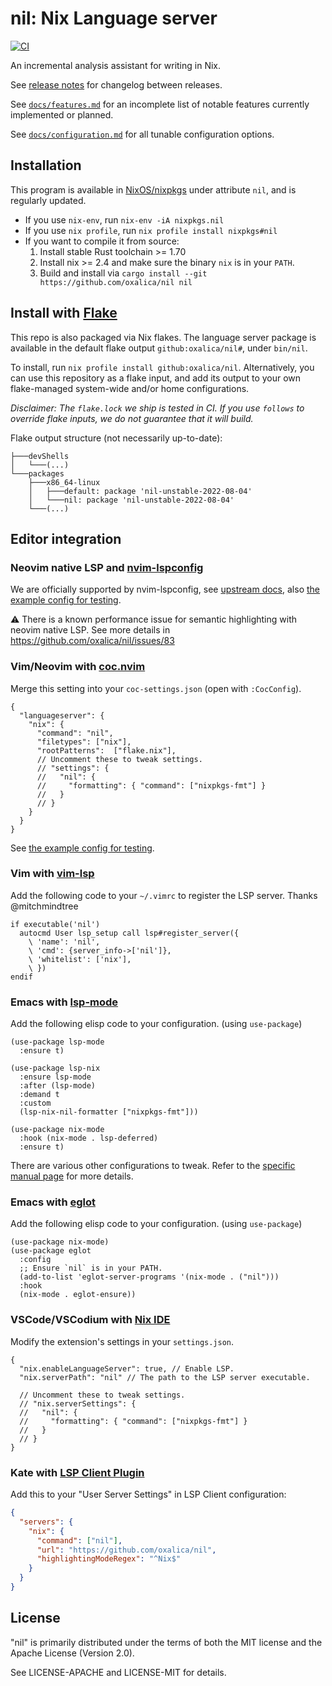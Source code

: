 # nil: Nix Language server

[![CI](https://github.com/oxalica/nil/actions/workflows/ci.yaml/badge.svg)](https://github.com/oxalica/nil/actions/workflows/ci.yaml)

An incremental analysis assistant for writing in Nix.

See [release notes](https://github.com/oxalica/nil/releases) for changelog between releases.

See [`docs/features.md`](docs/features.md) for an incomplete list of notable features currently
implemented or planned.

See [`docs/configuration.md`](docs/configuration.md) for all tunable configuration options.

## Installation

This program is available in [NixOS/nixpkgs](https://github.com/NixOS/nixpkgs) under attribute `nil`,
and is regularly updated.

- If you use `nix-env`, run `nix-env -iA nixpkgs.nil`
- If you use `nix profile`, run `nix profile install nixpkgs#nil`
- If you want to compile it from source:
  1. Install stable Rust toolchain >= 1.70
  1. Install nix >= 2.4 and make sure the binary `nix` is in your `PATH`.
  1. Build and install via `cargo install --git https://github.com/oxalica/nil nil`

## Install with [Flake](https://wiki.nixos.org/wiki/Flakes)

This repo is also packaged via Nix flakes. The language server package is
available in the default flake output `github:oxalica/nil#`, under `bin/nil`.

To install, run `nix profile install github:oxalica/nil`. Alternatively,
you can use this repository as a flake input, and add its output to your own flake-managed
system-wide and/or home configurations.

*Disclaimer: The `flake.lock` we ship is tested in CI. If you use `follows` to
override flake inputs, we do not guarantee that it will build.*

Flake output structure (not necessarily up-to-date):
```
├───devShells
│   └───(...)
└───packages
    ├───x86_64-linux
    │   ├───default: package 'nil-unstable-2022-08-04'
    │   └───nil: package 'nil-unstable-2022-08-04'
    └───(...)
```

## Editor integration

### Neovim native LSP and [nvim-lspconfig](https://github.com/neovim/nvim-lspconfig)

We are officially supported by nvim-lspconfig, see [upstream docs](https://github.com/neovim/nvim-lspconfig/blob/0fafc3ef648bd612757630097c96b725a36a0476/doc/server_configurations.txt#nil_ls),
also [the example config for testing](dev/nvim-lsp.nix).

:warning: There is a known performance issue for semantic highlighting with
neovim native LSP. See more details in https://github.com/oxalica/nil/issues/83

### Vim/Neovim with [coc.nvim](https://github.com/neoclide/coc.nvim)

Merge this setting into your `coc-settings.json` (open with `:CocConfig`).

```jsonc
{
  "languageserver": {
    "nix": {
      "command": "nil",
      "filetypes": ["nix"],
      "rootPatterns":  ["flake.nix"],
      // Uncomment these to tweak settings.
      // "settings": {
      //   "nil": {
      //     "formatting": { "command": ["nixpkgs-fmt"] }
      //   }
      // }
    }
  }
}
```

See [the example config for testing](dev/vim-coc.nix).

### Vim with [vim-lsp](https://github.com/prabirshrestha/vim-lsp)

Add the following code to your `~/.vimrc` to register the LSP server.
Thanks @mitchmindtree

```vim
if executable('nil')
  autocmd User lsp_setup call lsp#register_server({
    \ 'name': 'nil',
    \ 'cmd': {server_info->['nil']},
    \ 'whitelist': ['nix'],
    \ })
endif
```

### Emacs with [lsp-mode](https://github.com/emacs-lsp/lsp-mode)

Add the following elisp code to your configuration. (using `use-package`)

```elisp
(use-package lsp-mode
  :ensure t)

(use-package lsp-nix
  :ensure lsp-mode
  :after (lsp-mode)
  :demand t
  :custom
  (lsp-nix-nil-formatter ["nixpkgs-fmt"]))

(use-package nix-mode
  :hook (nix-mode . lsp-deferred)
  :ensure t)
```

There are various other configurations to tweak. Refer to the
[specific manual page](https://emacs-lsp.github.io/lsp-mode/page/lsp-nix-nil/) for more details.

### Emacs with [eglot](https://github.com/joaotavora/eglot)

Add the following elisp code to your configuration. (using `use-package`)

```elisp
(use-package nix-mode)
(use-package eglot
  :config
  ;; Ensure `nil` is in your PATH.
  (add-to-list 'eglot-server-programs '(nix-mode . ("nil")))
  :hook
  (nix-mode . eglot-ensure))
```

### VSCode/VSCodium with [Nix IDE](https://github.com/nix-community/vscode-nix-ide)

Modify the extension's settings in your `settings.json`.

```jsonc
{
  "nix.enableLanguageServer": true, // Enable LSP.
  "nix.serverPath": "nil" // The path to the LSP server executable.

  // Uncomment these to tweak settings.
  // "nix.serverSettings": {
  //   "nil": {
  //     "formatting": { "command": ["nixpkgs-fmt"] }
  //   }
  // }
}
```

### Kate with [LSP Client Plugin](https://docs.kde.org/stable5/en/kate/kate/kate-application-plugin-lspclient.html)

Add this to your "User Server Settings" in LSP Client configuration:

```json
{
  "servers": {
    "nix": {
      "command": ["nil"],
      "url": "https://github.com/oxalica/nil",
      "highlightingModeRegex": "^Nix$"
    }
  }
}
```

## License

"nil" is primarily distributed under the terms of both the MIT
license and the Apache License (Version 2.0).

See LICENSE-APACHE and LICENSE-MIT for details.
